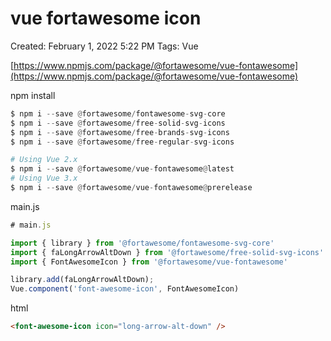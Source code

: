 # vue fortawesome icon

Created: February 1, 2022 5:22 PM
Tags: Vue

[https://www.npmjs.com/package/@fortawesome/vue-fontawesome](https://www.npmjs.com/package/@fortawesome/vue-fontawesome)

npm install

```python
$ npm i --save @fortawesome/fontawesome-svg-core
$ npm i --save @fortawesome/free-solid-svg-icons
$ npm i --save @fortawesome/free-brands-svg-icons
$ npm i --save @fortawesome/free-regular-svg-icons

# Using Vue 2.x
$ npm i --save @fortawesome/vue-fontawesome@latest
# Using Vue 3.x
$ npm i --save @fortawesome/vue-fontawesome@prerelease

```

main.js

```jsx
# main.js

import { library } from '@fortawesome/fontawesome-svg-core'
import { faLongArrowAltDown } from '@fortawesome/free-solid-svg-icons' //你要使用的 icon
import { FontAwesomeIcon } from '@fortawesome/vue-fontawesome'

library.add(faLongArrowAltDown);
Vue.component('font-awesome-icon', FontAwesomeIcon)
```

html

```html
<font-awesome-icon icon="long-arrow-alt-down" />
```